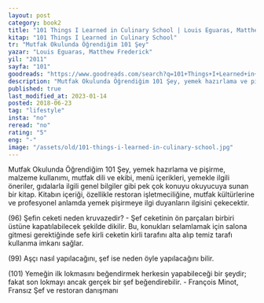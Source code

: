 ```yaml
---
layout: post  
category: book2  
title: "101 Things I Learned in Culinary School | Louis Eguaras, Matthew Frederick (Kitap)"  
kitap: "101 Things I Learned in Culinary School"  
tr: "Mutfak Okulunda Öğrendiğim 101 Şey"  
yazar: "Louis Eguaras, Matthew Frederick"  
yil: "2011"  
sayfa: "101"  
goodreads: "https://www.goodreads.com/search?q=101+Things+I+Learned+in+Culinary+School"
description: "Mutfak Okulunda Öğrendiğim 101 Şey, yemek hazırlama ve pişirme, malzeme kullanımı, mutfak dili ve ekibi, menü içerikleri, yemekle ilgili öneriler gibi pek çok temel bilgiyi içeriyor."
published: true
last_modified_at: 2023-01-14
posted: 2018-06-23
tag: "lifestyle"
insta: "no"
reread: "no"
rating: "5"
eng: "-"
image: "/assets/old/101-things-i-learned-in-culinary-school.jpg"
---
```


Mutfak Okulunda Öğrendiğim 101 Şey, yemek hazırlama ve pişirme, malzeme kullanımı, mutfak dili ve ekibi, menü içerikleri, yemekle ilgili öneriler, gıdalarla ilgili genel bilgiler gibi pek çok konuyu okuyucuya sunan bir kitap. Kitabın içeriği, özellikle restoran işletmeciliğine, mutfak kültürlerine ve profesyonel anlamda yemek pişirmeye ilgi duyanların ilgisini çekecektir.  

(96) Şefin ceketi neden kruvazedir? - Şef ceketinin ön parçaları birbiri üstüne kapatılabilecek şekilde dikilir. Bu, konukları selamlamak için salona gitmesi gerektiğinde sefe kirli ceketin kirli tarafını alta alıp temiz tarafı kullanma imkanı sağlar.

(99) Aşçı nasıl yapılacağını, şef ise neden öyle yapılacağını bilir.  
  
(101) Yemeğin ilk lokmasını beğendirmek herkesin yapabileceği bir şeydir; fakat son lokmayı ancak gerçek bir şef beğendirebilir. - François Minot, Fransız Şef ve restoran danışmanı  
  
 
